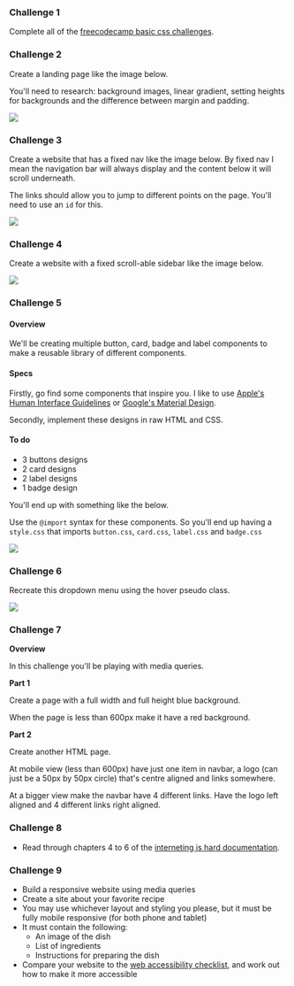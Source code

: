 ### Challenge 1

Complete all of the [freecodecamp basic css challenges](https://learn.freecodecamp.org/responsive-web-design/basic-css/).

### Challenge 2

Create a landing page like the image below.

You'll need to research: background images, linear gradient, setting heights for backgrounds and the difference between margin and padding.

![](https://dl.dropboxusercontent.com/s/b0itdvgc0bobuv3/landing-page.png?dl=0)

### Challenge 3

Create a website that has a fixed nav like the image below. By fixed nav I mean the navigation bar will always display and the content below it will scroll underneath.

The links should allow you to jump to different points on the page. You'll need to use an `id` for this.

![](https://dl.dropboxusercontent.com/s/ex8s0rroexvub90/fixed-navbar.png?dl=0)

### Challenge 4

Create a website with a fixed scroll-able sidebar like the image below.

![](https://dl.dropboxusercontent.com/s/d95wn114bgkcfng/fixed-sidebar.png?dl=0)

### Challenge 5

#### Overview

We'll be creating multiple button, card, badge and label components to make a reusable library of different components.

#### Specs

Firstly, go find some components that inspire you. I like to use [Apple's Human Interface Guidelines](https://developer.apple.com/design/human-interface-guidelines/) or [Google's Material Design](https://material.io/design/).  

Secondly, implement these designs in raw HTML and CSS.

#### To do
- 3 buttons designs
- 2 card designs
- 2 label designs
- 1 badge design 

You'll end up with something like the below.

Use the `@import` syntax for these components. So you'll end up having a `style.css` that imports `button.css`, `card.css`, `label.css` and `badge.css`

![](https://dl.dropboxusercontent.com/s/rs4co9uk1a6drlr/components.png?dl=0)

### Challenge 6

Recreate this dropdown menu using the hover pseudo class.

![](https://media.giphy.com/media/bkhMA1ulLgR2u6BNQv/giphy.gif)

### Challenge 7

**Overview**

In this challenge you'll be playing with media queries.

**Part 1**

Create a page with a full width and full height blue background.

When the page is less than 600px make it have a red background.

**Part 2**

Create another HTML page.

At mobile view (less than 600px) have just one item in navbar, a logo (can just be a 50px by 50px circle) that's centre aligned and links somewhere.

At a bigger view make the navbar have 4 different links. Have the logo left aligned and 4 different links right aligned.

### Challenge 8
- Read through chapters 4 to 6 of the [interneting is hard documentation](https://internetingishard.com).

### Challenge 9
- Build a responsive website using media queries
- Create a site about your favorite recipe
- You may use whichever layout and styling you please, but it must be fully mobile responsive (for both phone and tablet)
- It must contain the following:
  - An image of the dish
  - List of ingredients
  - Instructions for preparing the dish
- Compare your website to the [web accessibility checklist](https://a11yproject.com/checklist/), and work out how to make it more accessible